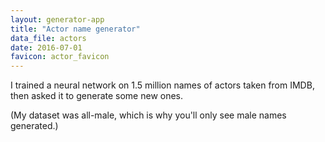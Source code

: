 ```yaml
---
layout: generator-app
title: "Actor name generator"
data_file: actors
date: 2016-07-01
favicon: actor_favicon
---
```


I trained a neural network on 1.5 million names of actors taken from IMDB, then asked it to generate some new ones. 

(My dataset was all-male, which is why you'll only see male names generated.)
